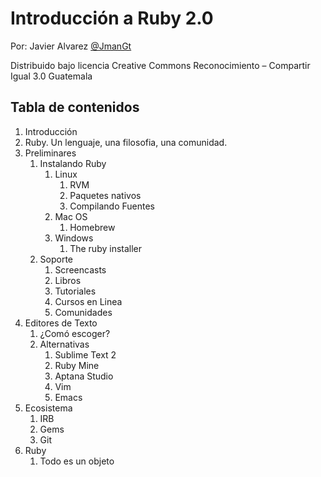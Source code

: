 # Introducción a Ruby 2.0 
Por: Javier Alvarez [@JmanGt](http://twitter.com/jmangt)

Distribuido bajo licencia Creative Commons Reconocimiento – Compartir Igual 3.0 Guatemala

## Tabla de contenidos

1. Introducción
2. Ruby. Un lenguaje, una filosofia, una comunidad.
3. Preliminares
   1. Instalando Ruby
       1. Linux
          1. RVM
          2. Paquetes nativos
          3. Compilando Fuentes
       2. Mac OS
          1. Homebrew
       3. Windows
          1. The ruby installer
   2. Soporte
      1. Screencasts
      2. Libros
      3. Tutoriales
      4. Cursos en Linea
      5. Comunidades
  3. Editores de Texto
     1. ¿Comó escoger?
     2. Alternativas
        1. Sublime Text 2
        2. Ruby Mine
        3. Aptana Studio
        4. Vim
        5. Emacs
  4. Ecosistema
     1. IRB
     2. Gems
     3. Git
4. Ruby
   1. Todo es un objeto
      
   

